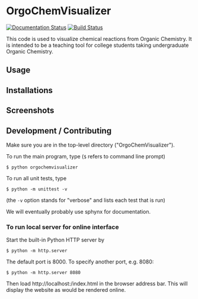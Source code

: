 # OrgoChemVisualizer

[![Documentation Status](https://readthedocs.org/projects/orgochemvisualizer/badge/?version=latest)](https://orgochemvisualizer.readthedocs.io/en/latest/?badge=latest)
[![Build Status](https://travis-ci.com/cjcrowder1/OrgoChemVisualizer.svg?branch=main)](https://travis-ci.com/cjcrowder1/OrgoChemVisualizer)

This code is used to visualize chemical reactions from Organic Chemistry. It is intended to be a teaching tool for college students taking undergraduate Organic Chemistry.

## Usage

## Installations

## Screenshots

## Development / Contributing

Make sure you are in the top-level directory ("OrgoChemVisualizer"). 

To run the main program, type (`$` refers to command line prompt)

`$ python orgochemvisualizer`

To run all unit tests, type

`$ python -m unittest -v`

(the `-v` option stands for "verbose" and lists each test that is run)

We will eventually probably use sphynx for documentation. 

### To run local server for online interface

Start the built-in Python HTTP server by

`$ python -m http.server`

The default port is 8000. To specify another port, e.g. 8080:

`$ python -m http.server 8080`

Then load http://localhost:<port>/index.html in the browser address bar. This will display the website as would be rendered online.
